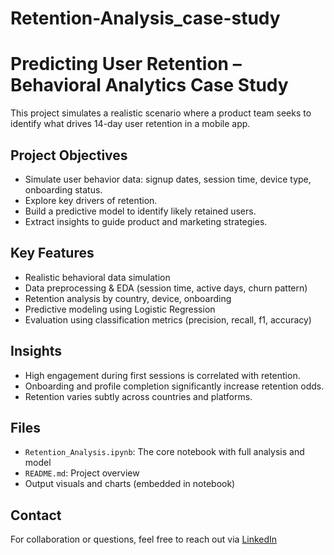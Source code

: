 # Retention-Analysis_case-study

# Predicting User Retention – Behavioral Analytics Case Study

This project simulates a realistic scenario where a product team seeks to identify what drives 14-day user retention in a mobile app.

## Project Objectives

- Simulate user behavior data: signup dates, session time, device type, onboarding status.
- Explore key drivers of retention.
- Build a predictive model to identify likely retained users.
- Extract insights to guide product and marketing strategies.

## Key Features

- Realistic behavioral data simulation
- Data preprocessing & EDA (session time, active days, churn pattern)
- Retention analysis by country, device, onboarding
- Predictive modeling using Logistic Regression
- Evaluation using classification metrics (precision, recall, f1, accuracy)

## Insights

- High engagement during first sessions is correlated with retention.
- Onboarding and profile completion significantly increase retention odds.
- Retention varies subtly across countries and platforms.

## Files

- `Retention_Analysis.ipynb`: The core notebook with full analysis and model
- `README.md`: Project overview
- Output visuals and charts (embedded in notebook)

## Contact

For collaboration or questions, feel free to reach out via [LinkedIn](https://linkedin.com/in/vaishu-gandham)



